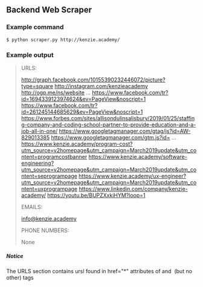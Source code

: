 ## Backend Web Scraper

### Example command
`$ python scraper.py http://kenzie.academy/`

### Example output
>URLS:
>
>http://graph.facebook.com/10155390232446072/picture?type=square
>http://instagram.com/kenzieacademy
>http://ogp.me/ns/website
>  ...
>https://www.facebook.com/tr?id=1694339123974624&ev=PageView&noscript=1
>https://www.facebook.com/tr?id=261245144685629&ev=PageView&noscript=1
>https://www.forbes.com/sites/allisondulinsalisbury/2019/01/25/staffing-company-and-coding-school-partner-to-provide-education-and-a-job-all-in-one/
>https://www.googletagmanager.com/gtag/js?id=AW-829013385
>https://www.googletagmanager.com/gtm.js?id=
>  ...
>https://www.kenzie.academy/program-cost?utm_source=v2homepage&utm_campaign=March2019update&utm_content=programcostbanner
>https://www.kenzie.academy/software-engineering?utm_source=v2homepage&utm_campaign=March2019update&utm_content=seprogrampage
>https://www.kenzie.academy/ux-engineer?utm_source=v2homepage&utm_campaign=March2019update&utm_content=uxprogrampage
>https://www.linkedin.com/company/kenzie-academy/
>https://youtu.be/BUPZXxkiHYM?loop=1 
>
>EMAILS: 
>
>info@kenzie.academy 
>
>PHONE NUMBERS: 
>
>None


##### Notice
The URLS section contains ursl found in href="*" attributes of <a> and <img> (but no other) tags
